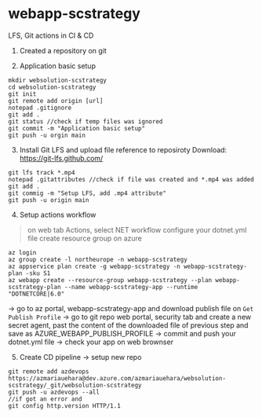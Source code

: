 # webapp-scstrategy

LFS, Git actions in CI &amp; CD

1. Created a repository on git

2. Application basic setup

```
mkdir websolution-scstrategy
cd websolution-scstrategy
git init
git remote add origin [url]
notepad .gitignore
git add .
git status //check if temp files was ignored
git commit -m "Application basic setup"
git push -u orgin main
```
3. Install Git LFS and upload file reference to reposiroty
Download: https://git-lfs.github.com/
```
git lfs track *.mp4
notepad .gitattributes //check if file was created and *.mp4 was added
git add .
git commig -m "Setup LFS, add .mp4 attribute"
git push -u origin main
```
4. Setup actions workflow
> on web tab Actions, select NET workflow
> configure your dotnet.yml file
> create resource group on azure
```
az login
az group create -l northeurope -n webapp-scstrategy
az appservice plan create -g webapp-scstrategy -n webapp-scstrategy-plan -sku S1
az webapp create --resource-group webapp-scstrategy --plan webapp-scstrategy-plan --name webapp-scstrategy-app --runtime "DOTNETCORE|6.0"
```
-> go to az portal, webapp-scstrategy-app and download publish file on `Get Publish Profile`
-> go to git repo web portal, security tab and create a new secret agent, past the content of the downloaded file of previous step and save as AZURE_WEBAPP_PUBLISH_PROFILE
-> commit and push your dotnet.yml file
-> check your app on web brownser

5. Create CD pipeline
-> setup new repo
```
git remote add azdevops https://azmariauehara@dev.azure.com/azmariauehara/websolution-scstrategy/_git/websolution-scstrategy
git push -u azdevops --all
//if got an error and 
git config http.version HTTP/1.1
```



